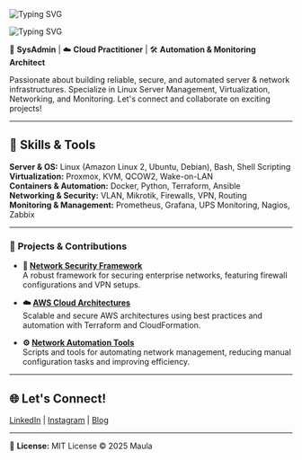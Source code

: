 <img src="https://readme-typing-svg.herokuapp.com?font=Arial&size=25&duration=5001&pause=1000&color=F7F7F7&random=false&width=600&lines=Hi+%F0%9F%91%8B%2C+my+name+is+Maula+Muhammad+" alt="Typing SVG" />

![Typing SVG](https://readme-typing-svg.herokuapp.com?lines=SysAdmin+%7C+Network+%7C+Automation+%7C+Monitoring)

🔐 **SysAdmin** | ☁️ **Cloud Practitioner** | 🛠️ **Automation & Monitoring Architect**

Passionate about building reliable, secure, and automated server & network infrastructures. Specialize in Linux Server Management, Virtualization, Networking, and Monitoring. Let's connect and collaborate on exciting projects!  

---

## 🔧 Skills & Tools

**Server & OS:** Linux (Amazon Linux 2, Ubuntu, Debian), Bash, Shell Scripting  
**Virtualization:** Proxmox, KVM, QCOW2, Wake-on-LAN  
**Containers & Automation:** Docker, Python, Terraform, Ansible  
**Networking & Security:** VLAN, Mikrotik, Firewalls, VPN, Routing  
**Monitoring & Management:** Prometheus, Grafana, UPS Monitoring, Nagios, Zabbix  

---

### 🚀 **Projects & Contributions**

- **🔗 [Network Security Framework](#)**  
  A robust framework for securing enterprise networks, featuring firewall configurations and VPN setups.

- **☁️ [AWS Cloud Architectures](#)**  
  Scalable and secure AWS architectures using best practices and automation with Terraform and CloudFormation.

- **⚙️ [Network Automation Tools](#)**  
  Scripts and tools for automating network management, reducing manual configuration tasks and improving efficiency.

---

## 🌐 Let's Connect!

[LinkedIn](https://www.linkedin.com/) | [Instagram](https://www.instagram.com/) | [Blog](https://yourblog.example.com)  

---

📝 **License:** MIT License © 2025 Maula
